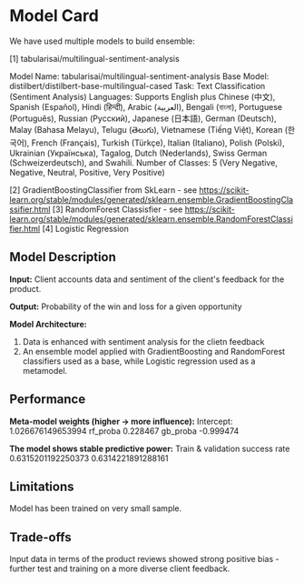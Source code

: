# Model Card

We have used multiple models to build ensemble:

[1] tabularisai/multilingual-sentiment-analysis

Model Name: tabularisai/multilingual-sentiment-analysis
Base Model: distilbert/distilbert-base-multilingual-cased
Task: Text Classification (Sentiment Analysis)
Languages: Supports English plus Chinese (中文), Spanish (Español), Hindi (हिन्दी), Arabic (العربية), Bengali (বাংলা), Portuguese (Português), Russian (Русский), Japanese (日本語), German (Deutsch), Malay (Bahasa Melayu), Telugu (తెలుగు), Vietnamese (Tiếng Việt), Korean (한국어), French (Français), Turkish (Türkçe), Italian (Italiano), Polish (Polski), Ukrainian (Українська), Tagalog, Dutch (Nederlands), Swiss German (Schweizerdeutsch), and Swahili.
Number of Classes: 5 (Very Negative, Negative, Neutral, Positive, Very Positive)

[2] GradientBoostingClassifier from SkLearn - see https://scikit-learn.org/stable/modules/generated/sklearn.ensemble.GradientBoostingClassifier.html
[3] RandomForest Classisfier - see https://scikit-learn.org/stable/modules/generated/sklearn.ensemble.RandomForestClassifier.html
[4] Logistic Regression

## Model Description

**Input:** Client accounts data and sentiment of the client's feedback for the product.

**Output:** Probability of the win and loss for a given opportunity 

**Model Architecture:** 
1. Data is enhanced with sentiment analysis for the clietn feedback
2. An ensemble model applied with GradientBoosting and RandomForest classifiers used as a base, while Logistic regression used as a metamodel.


## Performance

**Meta-model weights (higher -> more influence):**
Intercept: 1.026676149653994
rf_proba    0.228467
gb_proba   -0.999474

**The model shows stable predictive power:**
Train & validation success rate 0.6315201192250373 0.6314221891288161

## Limitations

Model has been trained on very small sample.

## Trade-offs

Input data in terms of the product reviews showed strong positive bias - further test and training on a more diverse client feedback.